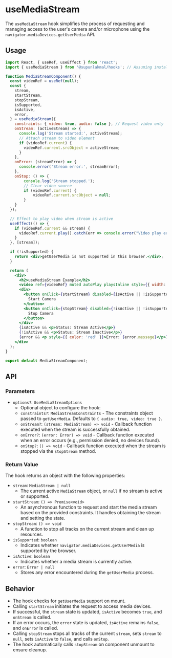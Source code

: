# useMediaStream

The `useMediaStream` hook simplifies the process of requesting and managing access to the user's camera and/or microphone using the `navigator.mediaDevices.getUserMedia` API.

## Usage

```jsx
import React, { useRef, useEffect } from 'react';
import { useMediaStream } from '@supunlakmal/hooks'; // Assuming installation

function MediaStreamComponent() {
  const videoRef = useRef(null);
  const {
    stream,
    startStream,
    stopStream,
    isSupported,
    isActive,
    error,
  } = useMediaStream({
    constraints: { video: true, audio: false }, // Request video only
    onStream: (activeStream) => {
      console.log('Stream started:', activeStream);
      // Attach stream to video element
      if (videoRef.current) {
        videoRef.current.srcObject = activeStream;
      }
    },
    onError: (streamError) => {
      console.error('Stream error:', streamError);
    },
    onStop: () => {
        console.log('Stream stopped.');
        // Clear video source
        if (videoRef.current) {
            videoRef.current.srcObject = null;
        }
    }
  });

  // Effect to play video when stream is active
  useEffect(() => {
    if (videoRef.current && stream) {
      videoRef.current.play().catch(err => console.error("Video play error:", err));
    }
  }, [stream]);

  if (!isSupported) {
    return <div>getUserMedia is not supported in this browser.</div>;
  }

  return (
    <div>
      <h2>useMediaStream Example</h2>
      <video ref={videoRef} muted autoPlay playsInline style={{ width: '300px', border: '1px solid black' }} />
      <div>
        <button onClick={startStream} disabled={isActive || !isSupported}>
          Start Camera
        </button>
        <button onClick={stopStream} disabled={!isActive || !isSupported}>
          Stop Camera
        </button>
      </div>
      {isActive && <p>Status: Stream Active</p>}
      {!isActive && <p>Status: Stream Inactive</p>}
      {error && <p style={{ color: 'red' }}>Error: {error.message}</p>}
    </div>
  );
}

export default MediaStreamComponent;
```

## API

### Parameters

-   `options?`: `UseMediaStreamOptions`
    -   Optional object to configure the hook:
    -   `constraints?`: `MediaStreamConstraints` - The constraints object passed to `getUserMedia`. Defaults to `{ audio: true, video: true }`.
    -   `onStream?`: `(stream: MediaStream) => void` - Callback function executed when the stream is successfully obtained.
    -   `onError?`: `(error: Error) => void` - Callback function executed when an error occurs (e.g., permission denied, no devices found).
    -   `onStop?`: `() => void` - Callback function executed when the stream is stopped via the `stopStream` method.

### Return Value

The hook returns an object with the following properties:

-   `stream`: `MediaStream | null`
    -   The current active `MediaStream` object, or `null` if no stream is active or supported.
-   `startStream`: `() => Promise<void>`
    -   An asynchronous function to request and start the media stream based on the provided constraints. It handles obtaining the stream and setting the state.
-   `stopStream`: `() => void`
    -   A function to stop all tracks on the current stream and clean up resources.
-   `isSupported`: `boolean`
    -   Indicates whether `navigator.mediaDevices.getUserMedia` is supported by the browser.
-   `isActive`: `boolean`
    -   Indicates whether a media stream is currently active.
-   `error`: `Error | null`
    -   Stores any error encountered during the `getUserMedia` process.

## Behavior

-   The hook checks for `getUserMedia` support on mount.
-   Calling `startStream` initiates the request to access media devices.
-   If successful, the `stream` state is updated, `isActive` becomes `true`, and `onStream` is called.
-   If an error occurs, the `error` state is updated, `isActive` remains `false`, and `onError` is called.
-   Calling `stopStream` stops all tracks of the current `stream`, sets `stream` to `null`, sets `isActive` to `false`, and calls `onStop`.
-   The hook automatically calls `stopStream` on component unmount to ensure cleanup.
